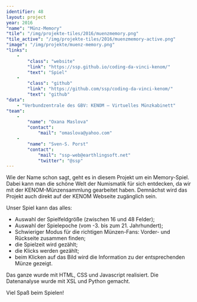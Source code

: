```yaml
---
identifier: 48
layout: project
year: 2016
"name": "Münz-Memory"
"tile": "/img/projekte-tiles/2016/muenzmemory.png"
"tile_active": "/img/projekte-tiles/2016/muenzmemory-active.png"
"image": "/img/projekte/muenz-memory.png"
"links":
    -
        "class": "website"
        "link": "https://ssp.github.io/coding-da-vinci-kenom/"
        "text": "Spiel"
    -
        "class": "github"
        "link": "https://github.com/ssp/coding-da-vinci-kenom/"
        "text": "github"
"data":
    - "Verbundzentrale des GBV: KENOM – Virtuelles Münzkabinett"
"team":
    -
        "name": "Oxana Maslova"
        "contact":
            "mail": "omaslova@yahoo.com"
    -
        "name": "Sven-S. Porst"
        "contact":
            "mail": "ssp-web@earthlingsoft.net"
            "twitter": "@ssp"
---
```

Wie der Name schon sagt, geht es in diesem Projekt um ein Memory-Spiel. Dabei kann man die schöne Welt der Numismatik für sich entdecken, da wir mit der KENOM-Münzensammlung gearbeitet haben. Demnächst wird das Projekt auch direkt auf der
KENOM Webseite zugänglich sein.

Unser Spiel kann das alles:

- Auswahl der Spielfeldgröße (zwischen 16 und 48 Felder);
- Auswahl der Spielepoche (vom -3. bis zum  21. Jahrhundert);
- Schwieriger Modus für die richtigen Münzen-Fans: Vorder- und Rückseite zusammen finden;
- die Spielzeit wird gezählt;
- die Klicks werden gezählt;
- beim Klicken auf das Bild wird die Information zu der entsprechenden Münze gezeigt.

Das ganze wurde mit HTML, CSS und Javascript realisiert. Die Datenanalyse wurde mit XSL und Python gemacht.

Viel Spaß beim Spielen!
